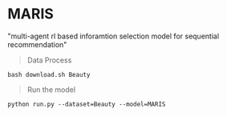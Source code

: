 # MARIS


"multi-agent rl based inforamtion selection model for sequential recommendation"


> Data Process
```shell
bash download.sh Beauty
```
> Run the model
```shell
python run.py --dataset=Beauty --model=MARIS
```